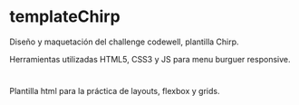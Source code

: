 # templateChirp
Diseño y maquetación del challenge codewell, plantilla Chirp.

Herramientas utilizadas HTML5, CSS3 y JS para menu burguer responsive.

#

Plantilla html para la práctica de layouts, flexbox y grids.

